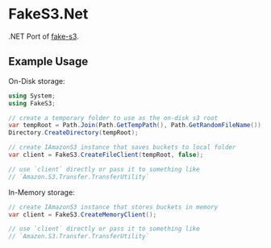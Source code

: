 # FakeS3.Net

.NET Port of [fake-s3](https://github.com/jubos/fake-s3).

## Example Usage

On-Disk storage:
```c#
using System;
using FakeS3;

// create a temporary folder to use as the on-disk s3 root
var tempRoot = Path.Join(Path.GetTempPath(), Path.GetRandomFileName());
Directory.CreateDirectory(tempRoot); 

// create IAmazonS3 instance that saves buckets to local folder
var client = FakeS3.CreateFileClient(tempRoot, false);

// use `client` directly or pass it to something like
// `Amazon.S3.Transfer.TransferUtility`
```

In-Memory storage:
```c#
// create IAmazonS3 instance that stores buckets in memory
var client = FakeS3.CreateMemoryClient();

// use `client` directly or pass it to something like
// `Amazon.S3.Transfer.TransferUtility`
```